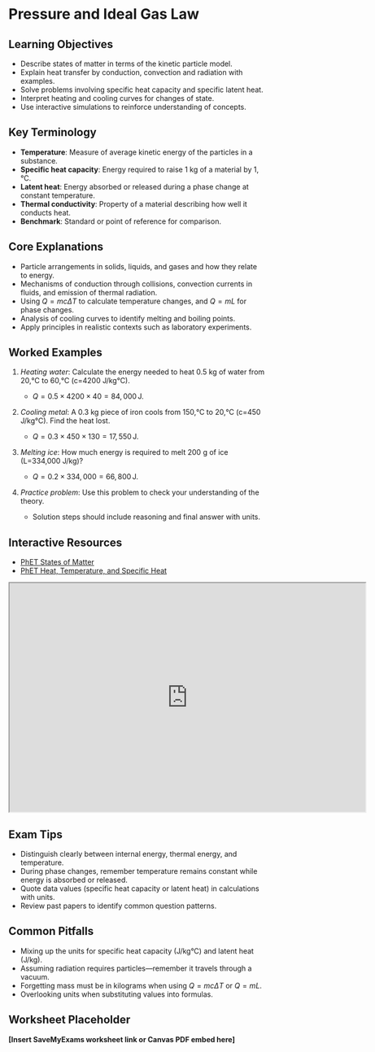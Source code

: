# Pressure and Ideal Gas Law

## Learning Objectives
- Describe states of matter in terms of the kinetic particle model.
- Explain heat transfer by conduction, convection and radiation with examples.
- Solve problems involving specific heat capacity and specific latent heat.
- Interpret heating and cooling curves for changes of state.
- Use interactive simulations to reinforce understanding of concepts.

## Key Terminology
- **Temperature**: Measure of average kinetic energy of the particles in a substance.
- **Specific heat capacity**: Energy required to raise 1 kg of a material by 1\,°C.
- **Latent heat**: Energy absorbed or released during a phase change at constant temperature.
- **Thermal conductivity**: Property of a material describing how well it conducts heat.
- **Benchmark**: Standard or point of reference for comparison.

## Core Explanations
- Particle arrangements in solids, liquids, and gases and how they relate to energy.
- Mechanisms of conduction through collisions, convection currents in fluids, and emission of thermal radiation.
- Using $Q=mc\Delta T$ to calculate temperature changes, and $Q=mL$ for phase changes.
- Analysis of cooling curves to identify melting and boiling points.
- Apply principles in realistic contexts such as laboratory experiments.

## Worked Examples
1. *Heating water*: Calculate the energy needed to heat 0.5 kg of water from 20\,°C to 60\,°C (c=4200 J/kg°C).
   - $Q=0.5\times4200\times40=84,000\,\text{J}$.
2. *Cooling metal*: A 0.3 kg piece of iron cools from 150\,°C to 20\,°C (c=450 J/kg°C). Find the heat lost.
   - $Q=0.3\times450\times130=17,550\,\text{J}$.
3. *Melting ice*: How much energy is required to melt 200 g of ice (L=334,000 J/kg)?
   - $Q=0.2\times334,000=66,800\,\text{J}$.

4. *Practice problem*: Use this problem to check your understanding of the theory.
   - Solution steps should include reasoning and final answer with units.
## Interactive Resources
- [PhET States of Matter](https://phet.colorado.edu/en/simulation/states-of-matter)
- [PhET Heat, Temperature, and Specific Heat](https://phet.colorado.edu/en/simulation/specific-heat)
<iframe src="https://phet.colorado.edu/sims/html/specific-heat/latest/specific-heat_en.html" width="700" height="450" title="Interactive simulation" loading="lazy"></iframe>

## Exam Tips
- Distinguish clearly between internal energy, thermal energy, and temperature.
- During phase changes, remember temperature remains constant while energy is absorbed or released.
- Quote data values (specific heat capacity or latent heat) in calculations with units.
- Review past papers to identify common question patterns.

## Common Pitfalls
- Mixing up the units for specific heat capacity (J/kg°C) and latent heat (J/kg).
- Assuming radiation requires particles—remember it travels through a vacuum.
- Forgetting mass must be in kilograms when using $Q=mc\Delta T$ or $Q=mL$.
- Overlooking units when substituting values into formulas.

## Worksheet Placeholder
**[Insert SaveMyExams worksheet link or Canvas PDF embed here]**
